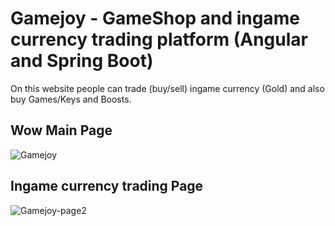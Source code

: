 # Gamejoy - GameShop and ingame currency trading platform (Angular and Spring Boot)
On this website people can trade (buy/sell) ingame currency (Gold) and also buy Games/Keys and Boosts.

## Wow Main Page
![Gamejoy](https://github.com/Bastian26/Gaming-and-ingame-currency-shop/assets/60541600/0a91cc71-0c2d-4ae7-8e03-62fed015046c)

## Ingame currency trading Page
![Gamejoy-page2](https://github.com/Bastian26/Gaming-and-ingame-currency-shop/assets/60541600/bc5a757e-8422-4cb9-9476-ddc91a5e7b12)




